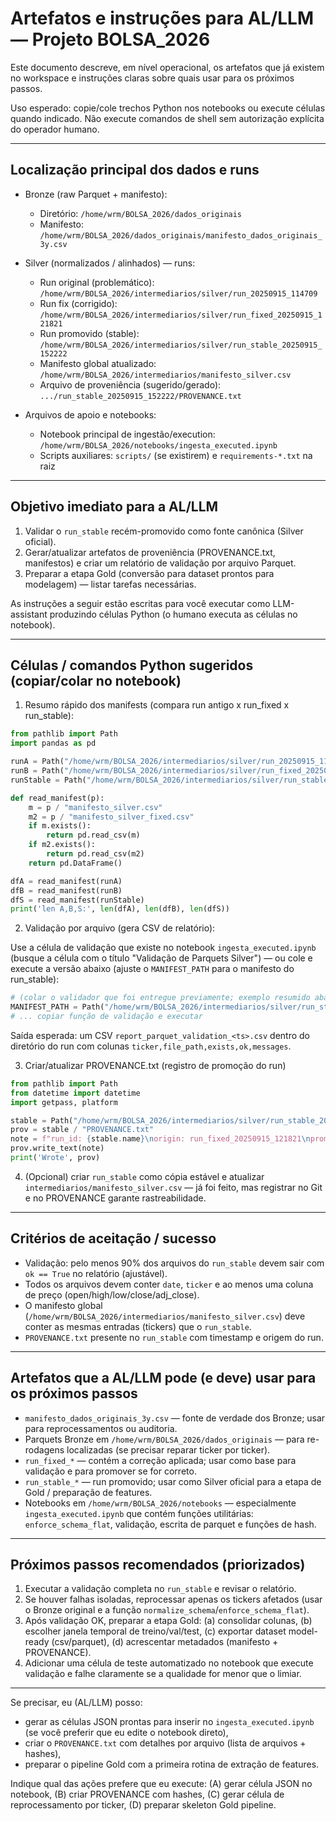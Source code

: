 # Artefatos e instruções para AL/LLM — Projeto BOLSA_2026

Este documento descreve, em nível operacional, os artefatos que já existem no workspace e instruções claras sobre quais usar para os próximos passos.

Uso esperado: copie/cole trechos Python nos notebooks ou execute células quando indicado. Não execute comandos de shell sem autorização explícita do operador humano.

---

## Localização principal dos dados e runs

- Bronze (raw Parquet + manifesto):
  - Diretório: `/home/wrm/BOLSA_2026/dados_originais`
  - Manifesto: `/home/wrm/BOLSA_2026/dados_originais/manifesto_dados_originais_3y.csv`

- Silver (normalizados / alinhados) — runs:
  - Run original (problemático): `/home/wrm/BOLSA_2026/intermediarios/silver/run_20250915_114709`
  - Run fix (corrigido): `/home/wrm/BOLSA_2026/intermediarios/silver/run_fixed_20250915_121821`
  - Run promovido (stable): `/home/wrm/BOLSA_2026/intermediarios/silver/run_stable_20250915_152222`
  - Manifesto global atualizado: `/home/wrm/BOLSA_2026/intermediarios/manifesto_silver.csv`
  - Arquivo de proveniência (sugerido/gerado): `.../run_stable_20250915_152222/PROVENANCE.txt`

- Arquivos de apoio e notebooks:
  - Notebook principal de ingestão/execution: `/home/wrm/BOLSA_2026/notebooks/ingesta_executed.ipynb`
  - Scripts auxiliares: `scripts/` (se existirem) e `requirements-*.txt` na raiz

---

## Objetivo imediato para a AL/LLM

1. Validar o `run_stable` recém-promovido como fonte canônica (Silver oficial).
2. Gerar/atualizar artefatos de proveniência (PROVENANCE.txt, manifestos) e criar um relatório de validação por arquivo Parquet.
3. Preparar a etapa Gold (conversão para dataset prontos para modelagem) — listar tarefas necessárias.

As instruções a seguir estão escritas para você executar como LLM-assistant produzindo células Python (o humano executa as células no notebook).

---

## Células / comandos Python sugeridos (copiar/colar no notebook)

1) Resumo rápido dos manifests (compara run antigo x run_fixed x run_stable):

```python
from pathlib import Path
import pandas as pd

runA = Path("/home/wrm/BOLSA_2026/intermediarios/silver/run_20250915_114709")
runB = Path("/home/wrm/BOLSA_2026/intermediarios/silver/run_fixed_20250915_121821")
runStable = Path("/home/wrm/BOLSA_2026/intermediarios/silver/run_stable_20250915_152222")

def read_manifest(p):
    m = p / "manifesto_silver.csv"
    m2 = p / "manifesto_silver_fixed.csv"
    if m.exists():
        return pd.read_csv(m)
    if m2.exists():
        return pd.read_csv(m2)
    return pd.DataFrame()

dfA = read_manifest(runA)
dfB = read_manifest(runB)
dfS = read_manifest(runStable)
print('len A,B,S:', len(dfA), len(dfB), len(dfS))
```

2) Validação por arquivo (gera CSV de relatório):

Use a célula de validação que existe no notebook `ingesta_executed.ipynb` (busque a célula com o título "Validação de Parquets Silver") — ou cole e execute a versão abaixo (ajuste o `MANIFEST_PATH` para o manifesto do run_stable):

```python
# (colar o validador que foi entregue previamente; exemplo resumido abaixo)
MANIFEST_PATH = Path("/home/wrm/BOLSA_2026/intermediarios/silver/run_stable_20250915_152222/manifesto_silver_fixed.csv")
# ... copiar função de validação e executar
```

Saída esperada: um CSV `report_parquet_validation_<ts>.csv` dentro do diretório do run com colunas `ticker,file_path,exists,ok,messages`.

3) Criar/atualizar PROVENANCE.txt (registro de promoção do run)

```python
from pathlib import Path
from datetime import datetime
import getpass, platform

stable = Path("/home/wrm/BOLSA_2026/intermediarios/silver/run_stable_20250915_152222")
prov = stable / "PROVENANCE.txt"
note = f"run_id: {stable.name}\norigin: run_fixed_20250915_121821\npromoted_at: {datetime.now()}\npromoted_by: {getpass.getuser()}@{platform.node()}\n"
prov.write_text(note)
print('Wrote', prov)
```

4) (Opcional) criar `run_stable` como cópia estável e atualizar `intermediarios/manifesto_silver.csv` — já foi feito, mas registrar no Git e no PROVENANCE garante rastreabilidade.

---

## Critérios de aceitação / sucesso

- Validação: pelo menos 90% dos arquivos do `run_stable` devem sair com `ok == True` no relatório (ajustável).
- Todos os arquivos devem conter `date`, `ticker` e ao menos uma coluna de preço (open/high/low/close/adj_close).
- O manifesto global (`/home/wrm/BOLSA_2026/intermediarios/manifesto_silver.csv`) deve conter as mesmas entradas (tickers) que o `run_stable`.
- `PROVENANCE.txt` presente no `run_stable` com timestamp e origem do run.

---

## Artefatos que a AL/LLM pode (e deve) usar para os próximos passos

- `manifesto_dados_originais_3y.csv` — fonte de verdade dos Bronze; usar para reprocessamentos ou auditoria.
- Parquets Bronze em `/home/wrm/BOLSA_2026/dados_originais` — para re-rodagens localizadas (se precisar reparar ticker por ticker).
- `run_fixed_*` — contém a correção aplicada; usar como base para validação e para promover se for correto.
- `run_stable_*` — run promovido; usar como Silver oficial para a etapa de Gold / preparação de features.
- Notebooks em `/home/wrm/BOLSA_2026/notebooks` — especialmente `ingesta_executed.ipynb` que contém funções utilitárias: `enforce_schema_flat`, validação, escrita de parquet e funções de hash.

---

## Próximos passos recomendados (priorizados)

1. Executar a validação completa no `run_stable` e revisar o relatório.
2. Se houver falhas isoladas, reprocessar apenas os tickers afetados (usar o Bronze original e a função `normalize_schema`/`enforce_schema_flat`).
3. Após validação OK, preparar a etapa Gold: (a) consolidar colunas, (b) escolher janela temporal de treino/val/test, (c) exportar dataset model-ready (csv/parquet), (d) acrescentar metadados (manifesto + PROVENANCE).
4. Adicionar uma célula de teste automatizado no notebook que execute validação e falhe claramente se a qualidade for menor que o limiar.

---

Se precisar, eu (AL/LLM) posso:
- gerar as células JSON prontas para inserir no `ingesta_executed.ipynb` (se você preferir que eu edite o notebook direto),
- criar o `PROVENANCE.txt` com detalhes por arquivo (lista de arquivos + hashes),
- preparar o pipeline Gold com a primeira rotina de extração de features.

Indique qual das ações prefere que eu execute: (A) gerar célula JSON no notebook, (B) criar PROVENANCE com hashes, (C) gerar célula de reprocessamento por ticker, (D) preparar skeleton Gold pipeline.
